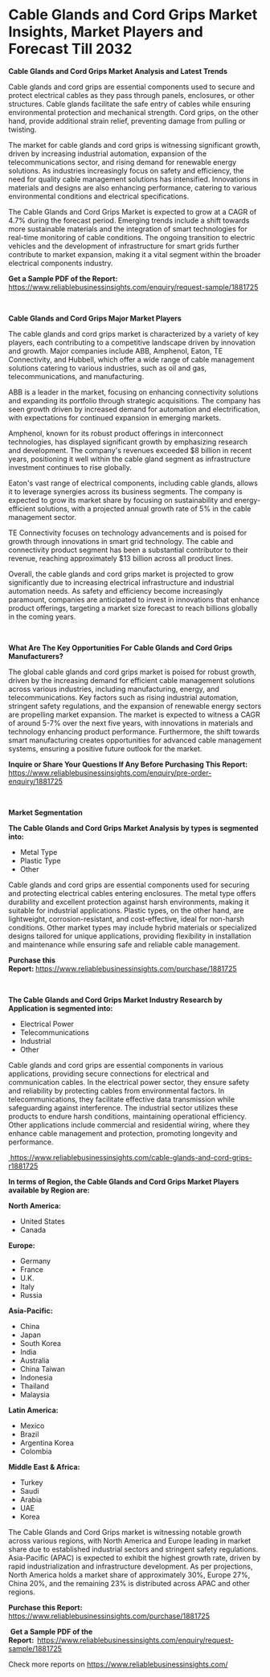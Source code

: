 <p><h1>Cable Glands and Cord Grips Market Insights, Market Players and Forecast Till 2032</h1></p><p><strong>Cable Glands and Cord Grips Market Analysis and Latest Trends</strong></p>
<p><p>Cable glands and cord grips are essential components used to secure and protect electrical cables as they pass through panels, enclosures, or other structures. Cable glands facilitate the safe entry of cables while ensuring environmental protection and mechanical strength. Cord grips, on the other hand, provide additional strain relief, preventing damage from pulling or twisting.</p><p>The market for cable glands and cord grips is witnessing significant growth, driven by increasing industrial automation, expansion of the telecommunications sector, and rising demand for renewable energy solutions. As industries increasingly focus on safety and efficiency, the need for quality cable management solutions has intensified. Innovations in materials and designs are also enhancing performance, catering to various environmental conditions and electrical specifications.</p><p>The Cable Glands and Cord Grips Market is expected to grow at a CAGR of 4.7% during the forecast period. Emerging trends include a shift towards more sustainable materials and the integration of smart technologies for real-time monitoring of cable conditions. The ongoing transition to electric vehicles and the development of infrastructure for smart grids further contribute to market expansion, making it a vital segment within the broader electrical components industry.</p></p>
<p><strong>Get a Sample PDF of the Report:&nbsp;</strong> <a href="https://www.reliablebusinessinsights.com/enquiry/request-sample/1881725?utm_campaign=3107&utm_medium=2&utm_source=Github&utm_content=ia&utm_term=07042025&utm_id=cable-glands-and-cord-grips">https://www.reliablebusinessinsights.com/enquiry/request-sample/1881725</a></p>
<p>&nbsp;</p>
<p><strong>Cable Glands and Cord Grips Major Market Players</strong></p>
<p><p>The cable glands and cord grips market is characterized by a variety of key players, each contributing to a competitive landscape driven by innovation and growth. Major companies include ABB, Amphenol, Eaton, TE Connectivity, and Hubbell, which offer a wide range of cable management solutions catering to various industries, such as oil and gas, telecommunications, and manufacturing.</p><p>ABB is a leader in the market, focusing on enhancing connectivity solutions and expanding its portfolio through strategic acquisitions. The company has seen growth driven by increased demand for automation and electrification, with expectations for continued expansion in emerging markets.</p><p>Amphenol, known for its robust product offerings in interconnect technologies, has displayed significant growth by emphasizing research and development. The company's revenues exceeded $8 billion in recent years, positioning it well within the cable gland segment as infrastructure investment continues to rise globally.</p><p>Eaton's vast range of electrical components, including cable glands, allows it to leverage synergies across its business segments. The company is expected to grow its market share by focusing on sustainability and energy-efficient solutions, with a projected annual growth rate of 5% in the cable management sector.</p><p>TE Connectivity focuses on technology advancements and is poised for growth through innovations in smart grid technology. The cable and connectivity product segment has been a substantial contributor to their revenue, reaching approximately $13 billion across all product lines.</p><p>Overall, the cable glands and cord grips market is projected to grow significantly due to increasing electrical infrastructure and industrial automation needs. As safety and efficiency become increasingly paramount, companies are anticipated to invest in innovations that enhance product offerings, targeting a market size forecast to reach billions globally in the coming years.</p></p>
<p>&nbsp;</p>
<p><strong>What Are The Key Opportunities For Cable Glands and Cord Grips Manufacturers?</strong></p>
<p><p>The global cable glands and cord grips market is poised for robust growth, driven by the increasing demand for efficient cable management solutions across various industries, including manufacturing, energy, and telecommunications. Key factors such as rising industrial automation, stringent safety regulations, and the expansion of renewable energy sectors are propelling market expansion. The market is expected to witness a CAGR of around 5-7% over the next five years, with innovations in materials and technology enhancing product performance. Furthermore, the shift towards smart manufacturing creates opportunities for advanced cable management systems, ensuring a positive future outlook for the market.</p></p>
<p><strong>Inquire or Share Your Questions If Any Before Purchasing This Report:</strong> <a href="https://www.reliablebusinessinsights.com/enquiry/pre-order-enquiry/1881725?utm_campaign=3107&utm_medium=2&utm_source=Github&utm_content=ia&utm_term=07042025&utm_id=cable-glands-and-cord-grips">https://www.reliablebusinessinsights.com/enquiry/pre-order-enquiry/1881725</a></p>
<p>&nbsp;</p>
<p><strong>Market Segmentation</strong></p>
<p><strong>The Cable Glands and Cord Grips Market Analysis by types is segmented into:</strong></p>
<p><ul><li>Metal Type</li><li>Plastic Type</li><li>Other</li></ul></p>
<p><p>Cable glands and cord grips are essential components used for securing and protecting electrical cables entering enclosures. The metal type offers durability and excellent protection against harsh environments, making it suitable for industrial applications. Plastic types, on the other hand, are lightweight, corrosion-resistant, and cost-effective, ideal for non-harsh conditions. Other market types may include hybrid materials or specialized designs tailored for unique applications, providing flexibility in installation and maintenance while ensuring safe and reliable cable management.</p></p>
<p><strong>Purchase this Report:&nbsp;</strong><a href="https://www.reliablebusinessinsights.com/purchase/1881725?utm_campaign=3107&utm_medium=2&utm_source=Github&utm_content=ia&utm_term=07042025&utm_id=cable-glands-and-cord-grips">https://www.reliablebusinessinsights.com/purchase/1881725</a></p>
<p>&nbsp;</p>
<p><strong>The Cable Glands and Cord Grips Market Industry Research by Application is segmented into:</strong></p>
<p><ul><li>Electrical Power</li><li>Telecommunications</li><li>Industrial</li><li>Other</li></ul></p>
<p><p>Cable glands and cord grips are essential components in various applications, providing secure connections for electrical and communication cables. In the electrical power sector, they ensure safety and reliability by protecting cables from environmental factors. In telecommunications, they facilitate effective data transmission while safeguarding against interference. The industrial sector utilizes these products to endure harsh conditions, maintaining operational efficiency. Other applications include commercial and residential wiring, where they enhance cable management and protection, promoting longevity and performance.</p></p>
<p><a href="https://www.reliablebusinessinsights.com/cable-glands-and-cord-grips-r1881725?utm_campaign=3107&utm_medium=2&utm_source=Github&utm_content=ia&utm_term=07042025&utm_id=cable-glands-and-cord-grips">&nbsp;https://www.reliablebusinessinsights.com/cable-glands-and-cord-grips-r1881725</a></p>
<p><strong>In terms of Region, the Cable Glands and Cord Grips Market Players available by Region are:</strong></p>
<p>
    <p> <strong> North America: </strong>
        <ul>
            <li>United States</li>
            <li>Canada</li>
        </ul>
        </p> 
    <p> <strong> Europe: </strong>
        <ul>
            <li>Germany</li>
            <li>France</li>
            <li>U.K.</li>
            <li>Italy</li>
            <li>Russia</li>
        </ul>
        </p> 
    <p> <strong> Asia-Pacific: </strong>
        <ul>
            <li>China</li>
            <li>Japan</li>
            <li>South Korea</li>
            <li>India</li>
            <li>Australia</li>
            <li>China Taiwan</li>
            <li>Indonesia</li>
            <li>Thailand</li>
            <li>Malaysia</li>
        </ul>
        </p> 
    <p> <strong> Latin America: </strong>
        <ul>
            <li>Mexico</li>
            <li>Brazil</li>
            <li>Argentina Korea</li>
            <li>Colombia</li>
        </ul>
        </p> 
    <p> <strong> Middle East & Africa: </strong>
        <ul>
            <li>Turkey</li>
            <li>Saudi</li>
            <li>Arabia</li>
            <li>UAE</li>
            <li>Korea</li>
        </ul>
    </p>
    </p>
<p><p>The Cable Glands and Cord Grips market is witnessing notable growth across various regions, with North America and Europe leading in market share due to established industrial sectors and stringent safety regulations. Asia-Pacific (APAC) is expected to exhibit the highest growth rate, driven by rapid industrialization and infrastructure development. As per projections, North America holds a market share of approximately 30%, Europe 27%, China 20%, and the remaining 23% is distributed across APAC and other regions.</p></p>
<p><strong>Purchase this Report: </strong><a href="https://www.reliablebusinessinsights.com/purchase/1881725?utm_campaign=3107&utm_medium=2&utm_source=Github&utm_content=ia&utm_term=07042025&utm_id=cable-glands-and-cord-grips">https://www.reliablebusinessinsights.com/purchase/1881725</a></p>
<p>&nbsp;<strong>Get a Sample PDF of the Report:&nbsp;&nbsp;</strong><a href="https://www.reliablebusinessinsights.com/enquiry/request-sample/1881725?utm_campaign=3107&utm_medium=2&utm_source=Github&utm_content=ia&utm_term=07042025&utm_id=cable-glands-and-cord-grips">https://www.reliablebusinessinsights.com/enquiry/request-sample/1881725</a></p>
<p><strong></strong></p>
<p>Check more reports on <a href="https://www.reliablebusinessinsights.com/?utm_campaign=3107&utm_medium=2&utm_source=Github&utm_content=ia&utm_term=07042025&utm_id=cable-glands-and-cord-grips">https://www.reliablebusinessinsights.com/</a></p>